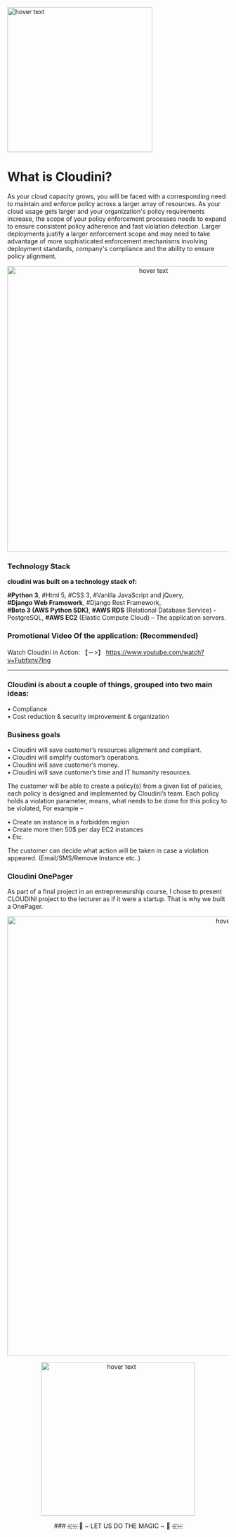 <p align="left">
  <img src="https://i.ibb.co/r0SKNc1/Cloudini.png" width="330" title="hover text">  
</p>

# What is Cloudini?
As your cloud capacity grows, you will be faced with a corresponding need to maintain and enforce policy across a larger array of resources. As your cloud usage gets larger and your organization's policy requirements increase, the scope of your policy enforcement processes needs to expand to ensure consistent policy adherence and fast violation detection. Larger deployments justify a larger enforcement scope and may need to take advantage of more sophisticated enforcement mechanisms involving deployment standards, company's compliance and the ability to ensure policy alignment.

<p align="center">
  <img src="https://imagizer.imageshack.com/img924/7334/BLDleG.png" width="650" title="hover text">  
</p>

### Technology Stack 

**cloudini was built on a technology stack of:**

**#Python 3**, #Html 5, #CSS 3, #Vanilla JavaScript and jQuery, <br/>
**#Django Web Framework**, #Django Rest Framework, <br/>
**#Boto 3 (AWS Python SDK)**, **#AWS RDS** (Relational Database Service) - PostgreSQL, 
**#AWS EC2** (Elastic Compute Cloud) – The application servers.
 
### Promotional Video Of the application: (Recommended)
Watch Cloudini in Action:
【﻿－>】 https://www.youtube.com/watch?v=Fubfxnv7Ing

-------

### Cloudini is about a couple of things, grouped into two main ideas:

• Compliance <br/>
• Cost reduction & security improvement & organization
 
### Business goals  

• Cloudini will save customer’s resources alignment and compliant. <br/>
• Cloudini will simplify customer’s operations. <br/>
• Cloudini will save customer’s money. <br/>
• Cloudini will save customer’s time and IT humanity resources. <br/>

The customer will be able to create a policy(s) from a given list of policies, each policy is designed and implemented by Cloudini’s team. Each policy holds a violation parameter, means, what needs to be done for this policy to be violated, For example – <br/>

• Create an instance in a forbidden region <br/>
• Create more then 50$ per day EC2 instances <br/>
• Etc. <br/>

The customer can decide what action will be taken in case a violation appeared. (Email/SMS/Remove Instance etc..)

 ### Cloudini OnePager

As part of a final project in an entrepreneurship course, I chose to present CLOUDINI project to the lecturer as if it were a startup.
That is why we built a OnePager.
<p align="center">
  <img src="https://imagizer.imageshack.com/img924/7351/TqlmQz.png" width="1000" title="hover text">  
</p> 

<p align="center">
  <img src="https://drasticnews.com/wp-content/uploads/2019/12/Amazon-Web-Services_logo835x396.png" width="350" title="hover text">  
</p>

<p align="center">
   ### ~҉ ҉~҉   🎀  ~ LET US DO THE MAGIC ~  🎀  ~҉ ҉~҉ 
</p>
